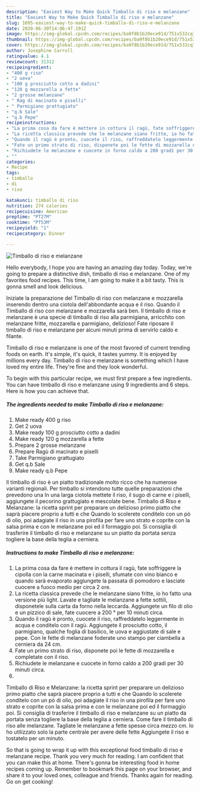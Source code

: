 ```yaml
---
description: "Easiest Way to Make Quick Timballo di riso e melanzane"
title: "Easiest Way to Make Quick Timballo di riso e melanzane"
slug: 1695-easiest-way-to-make-quick-timballo-di-riso-e-melanzane
date: 2020-06-30T14:06:47.191Z
image: https://img-global.cpcdn.com/recipes/ba9f8b1b20ece91d/751x532cq70/timballo-di-riso-e-melanzane-recipe-main-photo.jpg
thumbnail: https://img-global.cpcdn.com/recipes/ba9f8b1b20ece91d/751x532cq70/timballo-di-riso-e-melanzane-recipe-main-photo.jpg
cover: https://img-global.cpcdn.com/recipes/ba9f8b1b20ece91d/751x532cq70/timballo-di-riso-e-melanzane-recipe-main-photo.jpg
author: Josephine Carroll
ratingvalue: 4.1
reviewcount: 31312
recipeingredient:
- "400 g riso"
- "2 uova"
- "100 g prosciutto cotto a dadini"
- "120 g mozzarella a fette"
- "2 grosse melanzane"
- " Rag di macinato e piselli"
- " Parmigiano grattugiato"
- "q.b Sale"
- "q.b Pepe"
recipeinstructions:
- "La prima cosa da fare è mettere in cottura il ragù, fate soffriggere la cipolla con la carne macinata e i piselli, sfumate con vino bianco e quando sarà evaporato aggiungete la passata di pomodoro e lasciate cuocere a fuoco medio per circa 2 ore."
- "La ricetta classica prevede che le melanzane siano fritte, io ho fatto una versione più light. Lavate e tagliate le melanzane a fette sottili, disponetele sulla carta da forno nella leccarda. Aggiungete un filo di olio e un pizzico di sale, fate cuocere a 200 ° per 10 minuti circa."
- "Quando il ragù è pronto, cuocete il riso, raffreddatelo leggermente in acqua e conditelo con il ragù. Aggiungete il prosciutto cotto, il parmigiano, qualche foglia di basilico, le uova e aggiustate di sale e pepe. Con le fette di melanzane foderate uno stampo per ciambella a cerniera da 24 cm."
- "Fate un primo strato di riso, disponete poi le fette di mozzarella e completate con il riso."
- "Richiudete le melanzane e cuocete in forno caldo a 200 gradi per 30 minuti circa."
- ""
categories:
- Recipe
tags:
- timballo
- di
- riso

katakunci: timballo di riso 
nutrition: 274 calories
recipecuisine: American
preptime: "PT27M"
cooktime: "PT53M"
recipeyield: "1"
recipecategory: Dinner

---
```



![Timballo di riso e melanzane](https://img-global.cpcdn.com/recipes/ba9f8b1b20ece91d/751x532cq70/timballo-di-riso-e-melanzane-recipe-main-photo.jpg)

Hello everybody, I hope you are having an amazing day today. Today, we're going to prepare a distinctive dish, timballo di riso e melanzane. One of my favorites food recipes. This time, I am going to make it a bit tasty. This is gonna smell and look delicious.

Iniziate la preparazione del Timballo di riso con melanzane e mozzarella inserendo dentro una ciotola dell&#39;abbondante acqua e il riso. Quando il Timballo di riso con melanzane e mozzarella sarà ben. Il timballo di riso e melanzane è una specie di timballo di riso alla parmigiana, arricchito con melanzane fritte, mozzarella e parmigiano, delizioso! Fate riposare il timballo di riso e melanzane per alcuni minuti prima di servirlo caldo e filante.

Timballo di riso e melanzane is one of the most favored of current trending foods on earth. It's simple, it's quick, it tastes yummy. It is enjoyed by millions every day. Timballo di riso e melanzane is something which I have loved my entire life. They're fine and they look wonderful.


To begin with this particular recipe, we must first prepare a few ingredients. You can have timballo di riso e melanzane using 9 ingredients and 6 steps. Here is how you can achieve that.

<!--inarticleads1-->

##### The ingredients needed to make Timballo di riso e melanzane:

1. Make ready 400 g riso
1. Get 2 uova
1. Make ready 100 g prosciutto cotto a dadini
1. Make ready 120 g mozzarella a fette
1. Prepare 2 grosse melanzane
1. Prepare  Ragù di macinato e piselli
1. Take  Parmigiano grattugiato
1. Get q.b Sale
1. Make ready q.b Pepe


Il timballo di riso è un piatto tradizionale molto ricco che ha numerose varianti regionali. Per timballo si intendono tutte quelle preparazioni che prevedono una In una larga ciotola mettete il riso, il sugo di carne e i piselli, aggiungete il pecorino grattugiato e mescolate bene. Timballo di Riso e Melanzane: la ricetta sprint per preparare un delizioso primo piatto che saprà piacere proprio a tutti e che Quando lo scolerete conditelo con un pò di olio, poi adagiate il riso in una pirofila per fare uno strato e coprite con la salsa prima e con le melanzane poi ed il formaggio poi. Si consiglia di trasferire il timballo di riso e melanzane su un piatto da portata senza togliere la base della teglia a cerniera. 

<!--inarticleads2-->

##### Instructions to make Timballo di riso e melanzane:

1. La prima cosa da fare è mettere in cottura il ragù, fate soffriggere la cipolla con la carne macinata e i piselli, sfumate con vino bianco e quando sarà evaporato aggiungete la passata di pomodoro e lasciate cuocere a fuoco medio per circa 2 ore.
1. La ricetta classica prevede che le melanzane siano fritte, io ho fatto una versione più light. Lavate e tagliate le melanzane a fette sottili, disponetele sulla carta da forno nella leccarda. Aggiungete un filo di olio e un pizzico di sale, fate cuocere a 200 ° per 10 minuti circa.
1. Quando il ragù è pronto, cuocete il riso, raffreddatelo leggermente in acqua e conditelo con il ragù. Aggiungete il prosciutto cotto, il parmigiano, qualche foglia di basilico, le uova e aggiustate di sale e pepe. Con le fette di melanzane foderate uno stampo per ciambella a cerniera da 24 cm.
1. Fate un primo strato di riso, disponete poi le fette di mozzarella e completate con il riso.
1. Richiudete le melanzane e cuocete in forno caldo a 200 gradi per 30 minuti circa.
1. 


Timballo di Riso e Melanzane: la ricetta sprint per preparare un delizioso primo piatto che saprà piacere proprio a tutti e che Quando lo scolerete conditelo con un pò di olio, poi adagiate il riso in una pirofila per fare uno strato e coprite con la salsa prima e con le melanzane poi ed il formaggio poi. Si consiglia di trasferire il timballo di riso e melanzane su un piatto da portata senza togliere la base della teglia a cerniera. Come fare il timballo di riso alle melanzane. Tagliate le melanzane a fette spesse circa mezzo cm. Io ho utilizzato solo la parte centrale per avere delle fette Aggiungete il riso e tostatelo per un minuto. 

So that is going to wrap it up with this exceptional food timballo di riso e melanzane recipe. Thank you very much for reading. I am confident that you can make this at home. There's gonna be interesting food in home recipes coming up. Remember to bookmark this page on your browser, and share it to your loved ones, colleague and friends. Thanks again for reading. Go on get cooking!
